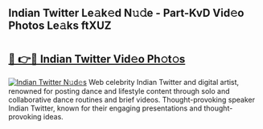 ## Indian Twitter Le𝚊k𝚎d N𝚞𝚍e - Part-KvD Vid𝚎o Photos Le𝚊ks ftXUZ

# <h2><a href="http://fbf87fy.evod.top/?m=Indian+Twitter">🔗 👉🔴 Indian Twitter Vid𝚎o Ph𝚘t𝚘s</a></h2>

[![Indian Twitter N𝚞d𝚎s](https://i.imgur.com/8V9OHl7.gif)](http://fbf87fy.evod.top/?m=Indian+Twitter)
Web celebrity Indian Twitter and digital artist, renowned for posting dance and lifestyle content through solo and collaborative dance routines and brief videos. Thought-provoking speaker Indian Twitter, known for their engaging presentations and thought-provoking ideas. 
